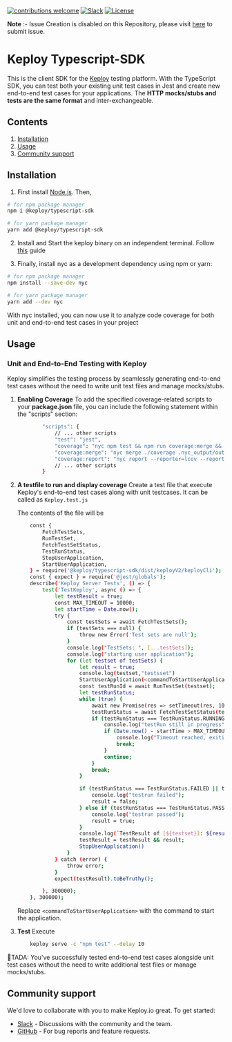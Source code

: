 [![contributions welcome](https://img.shields.io/badge/contributions-welcome-brightgreen?logo=github)](CODE_OF_CONDUCT.md)
[![Slack](.github/slack.svg)](https://join.slack.com/t/keploy/shared_invite/zt-12rfbvc01-o54cOG0X1G6eVJTuI_orSA)
[![License](.github/License-Apache_2.0-blue.svg)](https://opensource.org/licenses/Apache-2.0)

**Note** :- Issue Creation is disabled on this Repository, please visit [here](https://github.com/keploy/keploy/issues/new/choose) to submit issue.

# Keploy Typescript-SDK
This is the client SDK for the [Keploy](https://github.com/keploy/keploy) testing platform. With the TypeScript SDK, you can test both your existing unit test cases in Jest and create new end-to-end test cases for your applications.
The **HTTP mocks/stubs and tests are the same format** and inter-exchangeable.

## Contents
1. [Installation](#installation)
2. [Usage](#usage)
3. [Community support](#community-support)

## Installation
1. First install [Node.js](https://nodejs.org/en/download). Then,
```bash
# for npm package manager
npm i @keploy/typescript-sdk
```
```bash
# for yarn package manager
yarn add @keploy/typescript-sdk
```

2. Install and Start the keploy binary on an independent terminal. Follow [this](https://github.com/keploy/keploy#quick-installation) guide

3. Finally, install nyc as a development dependency using npm or yarn:
```bash
# for npm package manager
npm install --save-dev nyc
```
```bash
# for yarn package manager
yarn add --dev nyc
```
With nyc installed, you can now use it to analyze code coverage for both unit and end-to-end test cases in your project

## Usage
### Unit and End-to-End Testing with Keploy
Keploy simplifies the testing process by seamlessly generating end-to-end test cases without the need to write unit test files and manage mocks/stubs.

 1. **Enabling Coverage** 
    To add the specified coverage-related scripts to your <b>package.json</b> file, you can include the following statement within the "scripts" section:
    ``` bash
            "scripts": {
                // ... other scripts
                "test": "jest",
                "coverage": "nyc npm test && npm run coverage:merge && npm run coverage:report",
                "coverage:merge": "nyc merge ./coverage .nyc_output/out.json",
                "coverage:report": "nyc report --reporter=lcov --reporter=text",
                // ... other scripts
            }
    ```
 2. **A testfile to run and display coverage**
    Create a test file that execute Keploy's end-to-end test cases along with unit testcases.  It can be called as ```Keploy.test.js```

    The contents of the file will be
    ```bash
        const {
            FetchTestSets,
            RunTestSet,
            FetchTestSetStatus,
            TestRunStatus,
            StopUserApplication,
            StartUserApplication,
        } = require('@keploy/typescript-sdk/dist/keployV2/keployCli');
        const { expect } = require('@jest/globals');
        describe('Keploy Server Tests', () => {
            test('TestKeploy', async () => {
                let testResult = true;
                const MAX_TIMEOUT = 10000;
                let startTime = Date.now();
                try {
                    const testSets = await FetchTestSets();
                    if (testSets === null) {
                        throw new Error('Test sets are null');
                    }
                    console.log("TestSets: ", [...testSets]);
                    console.log("starting user application");
                    for (let testset of testSets) {
                        let result = true;
                        console.log(testset,"testsset")
                        StartUserApplication(<commandToStartUserApplication>)
                        const testRunId = await RunTestSet(testset);
                        let testRunStatus;
                        while (true) {
                            await new Promise(res => setTimeout(res, 10000));
                            testRunStatus = await FetchTestSetStatus(testRunId);
                            if (testRunStatus === TestRunStatus.RUNNING) {
                                console.log("testRun still in progress");
                                if (Date.now() - startTime > MAX_TIMEOUT) {
                                    console.log("Timeout reached, exiting loop");
                                    break;
                                }
                                continue;
                            }
                            break;
                        }

                        if (testRunStatus === TestRunStatus.FAILED || testRunStatus === TestRunStatus.RUNNING) {
                            console.log("testrun failed");
                            result = false;
                        } else if (testRunStatus === TestRunStatus.PASSED) {
                            console.log("testrun passed");
                            result = true;
                        }
                        console.log(`TestResult of [${testset}]: ${result}`);
                        testResult = testResult && result;
                        StopUserApplication()
                    }
                } catch (error) {
                    throw error;
                }
                expect(testResult).toBeTruthy();

            }, 300000);
        }, 300000);
    ```
    Replace ```<commandToStartUserApplication>``` with the command to start the application.

3. **Test** 
    Execute
    ```bash
        keploy serve -c "npm test" --delay 10
    ```

🎉TADA: You've successfully tested end-to-end test cases alongside unit test cases without the need to write additional test files or manage mocks/stubs.
    

## Community support
We'd love to collaborate with you to make Keploy.io great. To get started:
* [Slack](https://join.slack.com/t/keploy/shared_invite/zt-12rfbvc01-o54cOG0X1G6eVJTuI_orSA) - Discussions with the community and the team.
* [GitHub](https://github.com/keploy/keploy/issues) - For bug reports and feature requests.